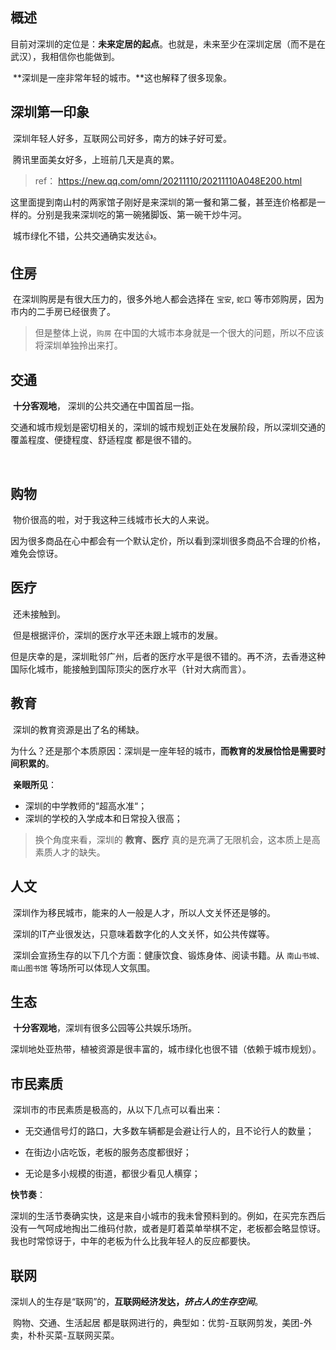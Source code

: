 ## 概述

​	目前对深圳的定位是：**未来定居的起点**。也就是，未来至少在深圳定居（而不是在武汉），我相信你也能做到。

​	**深圳是一座非常年轻的城市。**这也解释了很多现象。



## 深圳第一印象

​	深圳年轻人好多，互联网公司好多，南方的妹子好可爱。

​	腾讯里面美女好多，上班前几天是真的累。

> ref： https://new.qq.com/omn/20211110/20211110A048E200.html

​	这里面提到南山村的两家馆子刚好是来深圳的第一餐和第二餐，甚至连价格都是一样的。分别是我来深圳吃的第一碗猪脚饭、第一碗干炒牛河。

​	城市绿化不错，公共交通确实发达👍。



## 住房

​	在深圳购房是有很大压力的，很多外地人都会选择在 `宝安`, `蛇口` 等市郊购房，因为市内的二手房已经很贵了。

> 但是整体上说，`购房` 在中国的大城市本身就是一个很大的问题，所以不应该将深圳单独拎出来打。



## 交通

​	**十分客观地**， 深圳的公共交通在中国首屈一指。

​	交通和城市规划是密切相关的，深圳的城市规划正处在发展阶段，所以深圳交通的 覆盖程度、便捷程度、舒适程度 都是很不错的。

​	

## 购物

​	物价很高的啦，对于我这种三线城市长大的人来说。

​	因为很多商品在心中都会有一个默认定价，所以看到深圳很多商品不合理的价格，难免会惊讶。



## 医疗

​	还未接触到。

​	但是根据评价，深圳的医疗水平还未跟上城市的发展。

​	但是庆幸的是，深圳毗邻广州，后者的医疗水平是很不错的。再不济，去香港这种国际化城市，能接触到国际顶尖的医疗水平（针对大病而言）。



## 教育

​	深圳的教育资源是出了名的稀缺。

​	为什么？还是那个本质原因：深圳是一座年轻的城市，**而教育的发展恰恰是需要时间积累的**。

​	**亲眼所见**：

- 深圳的中学教师的“超高水准“；
- 深圳的学校的入学成本和日常投入很高；



> 换个角度来看，深圳的 **教育、医疗** 真的是充满了无限机会，这本质上是高素质人才的缺失。





## 人文

​	深圳作为移民城市，能来的人一般是人才，所以人文关怀还是够的。

​	深圳的IT产业很发达，只意味着数字化的人文关怀，如公共传媒等。

​	深圳会宣扬生存的以下几个方面：健康饮食、锻炼身体、阅读书籍。从 `南山书城、南山图书馆` 等场所可以体现人文氛围。



## 生态

​	**十分客观地**，深圳有很多公园等公共娱乐场所。

​	深圳地处亚热带，植被资源是很丰富的，城市绿化也很不错（依赖于城市规划）。



## 市民素质

​	深圳市的市民素质是极高的，从以下几点可以看出来：

- 无交通信号灯的路口，大多数车辆都是会避让行人的，且不论行人的数量；

- 在街边小店吃饭，老板的服务态度都很好；
- 无论是多小规模的街道，都很少看见人横穿；



**快节奏**：

​	深圳的生活节奏确实快，这是来自小城市的我未曾预料到的。例如，在买完东西后没有一气呵成地掏出二维码付款，或者是盯着菜单举棋不定，老板都会略显惊讶。我也时常惊讶于，中年的老板为什么比我年轻人的反应都要快。



## 联网

​	深圳人的生存是“联网”的，**互联网经济发达，*挤占人的生存空间***。

​	购物、交通、生活起居 都是联网进行的，典型如：优剪-互联网剪发，美团-外卖，朴朴买菜-互联网买菜。

